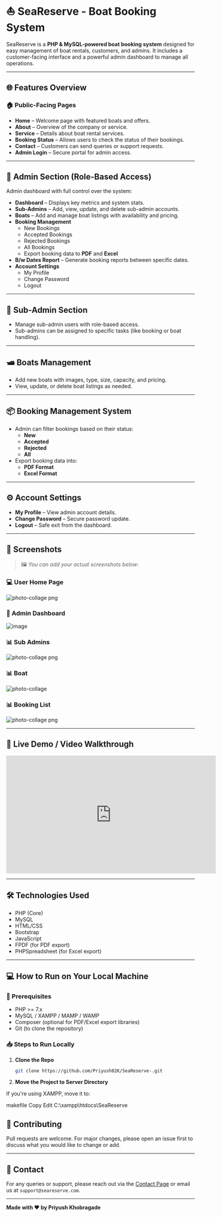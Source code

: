 # ⛵ SeaReserve - Boat Booking System

SeaReserve is a **PHP & MySQL-powered boat booking system** designed for easy management of boat rentals, customers, and admins. It includes a customer-facing interface and a powerful admin dashboard to manage all operations.

---

## 🌐 Features Overview

### 🏠 Public-Facing Pages
- **Home** – Welcome page with featured boats and offers.
- **About** – Overview of the company or service.
- **Service** – Details about boat rental services.
- **Booking Status** – Allows users to check the status of their bookings.
- **Contact** – Customers can send queries or support requests.
- **Admin Login** – Secure portal for admin access.

---

## 🔐 Admin Section (Role-Based Access)
Admin dashboard with full control over the system:

- **Dashboard** – Displays key metrics and system stats.
- **Sub-Admins** – Add, view, update, and delete sub-admin accounts.
- **Boats** – Add and manage boat listings with availability and pricing.
- **Booking Management**
  - New Bookings
  - Accepted Bookings
  - Rejected Bookings
  - All Bookings
  - Export booking data to **PDF** and **Excel**
- **B/w Dates Report** – Generate booking reports between specific dates.
- **Account Settings**
  - My Profile
  - Change Password
  - Logout

---

## 👥 Sub-Admin Section
- Manage sub-admin users with role-based access.
- Sub-admins can be assigned to specific tasks (like booking or boat handling).

---

## 🛥️ Boats Management
- Add new boats with images, type, size, capacity, and pricing.
- View, update, or delete boat listings as needed.

---

## 📦 Booking Management System
- Admin can filter bookings based on their status:
  - **New**
  - **Accepted**
  - **Rejected**
  - **All**
- Export booking data into:
  - **PDF Format**
  - **Excel Format**

---

## ⚙️ Account Settings
- **My Profile** – View admin account details.
- **Change Password** – Secure password update.
- **Logout** – Safe exit from the dashboard.

---

## 📸 Screenshots

> 🖼️ _You can add your actual screenshots below:_

### 💻 User Home Page
![photo-collage png](https://github.com/user-attachments/assets/8d8879eb-ee19-4bfa-a340-7da2c5f97074)

### 🔐 Admin Dashboard
![image](https://github.com/user-attachments/assets/501e1793-de9c-4e35-9fee-5be6b74f211a)

### 📊 Sub Admins
![photo-collage png](https://github.com/user-attachments/assets/f70a9875-667b-4218-92dd-4c6e6e587f65)

### 📊 Boat
![photo-collage](https://github.com/user-attachments/assets/c1cbf3af-8e3a-47cb-8b50-b409ebc8549d)


### 📊 Booking List
![photo-collage png](https://github.com/user-attachments/assets/f13a5f72-66ca-4767-a101-b6462579a35f)




---

## 🎥 Live Demo / Video Walkthrough

 <iframe width="560" height="315"
src="https://youtu.be/OHUwL4zsJeY" 
frameborder="0" 
allow="accelerometer; autoplay; encrypted-media; gyroscope; picture-in-picture" 
allowfullscreen></iframe>


---

## 🛠️ Technologies Used
- PHP (Core)
- MySQL
- HTML/CSS
- Bootstrap
- JavaScript
- FPDF (for PDF export)
- PHPSpreadsheet (for Excel export)

---



## 💻 How to Run on Your Local Machine
### 🔧 Prerequisites
- PHP >= 7.x
- MySQL / XAMPP / MAMP / WAMP
- Composer (optional for PDF/Excel export libraries)
- Git (to clone the repository)

### 📥 Steps to Run Locally

1. **Clone the Repo**

      ```bash
      git clone https://github.com/Priyush02K/SeaReserve-.git

2. **Move the Project to Server Directory**

If you're using XAMPP, move it to:

makefile
Copy
Edit
C:\xampp\htdocs\SeaReserve


## 🤝 Contributing
Pull requests are welcome. For major changes, please open an issue first to discuss what you would like to change or add.

---

## 📧 Contact
For any queries or support, please reach out via the [Contact Page](#) or email us at `support@seareserve.com`.

---

**Made with ❤️ by Priyush Khobragade**
